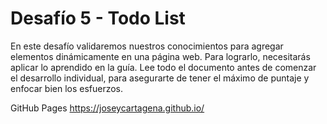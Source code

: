 # Desafío 5 - Todo List
En este desafío validaremos nuestros conocimientos para agregar elementos
dinámicamente en una página web. Para lograrlo, necesitarás aplicar lo aprendido en la guía.
Lee todo el documento antes de comenzar el desarrollo individual, para asegurarte de tener
el máximo de puntaje y enfocar bien los esfuerzos.

GitHub Pages
https://joseycartagena.github.io/
